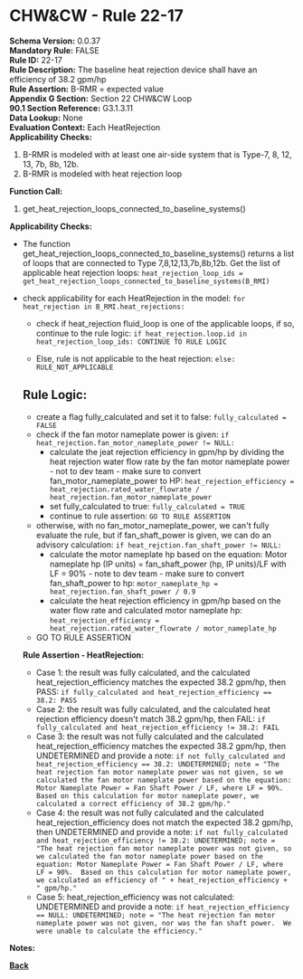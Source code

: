 
# CHW&CW - Rule 22-17  

**Schema Version:** 0.0.37    
**Mandatory Rule:** FALSE  
**Rule ID:** 22-17  
**Rule Description:** The baseline heat rejection device shall have an efficiency of 38.2 gpm/hp  
**Rule Assertion:** B-RMR = expected value  
**Appendix G Section:** Section 22 CHW&CW Loop  
**90.1 Section Reference:** G3.1.3.11  
**Data Lookup:** None  
**Evaluation Context:** Each HeatRejection  
**Applicability Checks:**  

1. B-RMR is modeled with at least one air-side system that is Type-7, 8, 12, 13, 7b, 8b, 12b.
2. B-RMR is modeled with heat rejection loop

**Function Call:**  

1. get_heat_rejection_loops_connected_to_baseline_systems()

**Applicability Checks:**  

- The function get_heat_rejection_loops_connected_to_baseline_systems() returns a list of loops that are connected to Type 7,8,12,13,7b,8b,12b.  Get the list of applicable heat rejection loops: `heat_rejection_loop_ids = get_heat_rejection_loops_connected_to_baseline_systems(B_RMI)`

- check applicability for each HeatRejection in the model: `for heat_rejection in B_RMI.heat_rejections:`

  - check if heat_rejection fluid_loop is one of the applicable loops, if so, continue to the rule logic: `if heat_rejection.loop.id in heat_rejection_loop_ids: CONTINUE TO RULE LOGIC`
  
  - Else, rule is not applicable to the heat rejection: `else: RULE_NOT_APPLICABLE`

  ## Rule Logic:  
  
  - create a flag fully_calculated and set it to false: `fully_calculated = FALSE`
  - check if the fan motor nameplate power is given: `if heat_rejection.fan_motor_nameplate_power != NULL:`
    - calculate the jeat rejection efficiency in gpm/hp by dividing the heat rejection water flow rate by the fan motor nameplate power - not to dev team - make sure to convert fan_motor_nameplate_power to HP: `heat_rejection_efficiency = heat_rejection.rated_water_flowrate / heat_rejection.fan_motor_nameplate_power`
    - set fully_calculated to true: `fully_calculated = TRUE`
    - continue to rule assertion: `GO TO RULE ASSERTION`
  - otherwise, with no fan_motor_nameplate_power, we can't fully evaluate the rule, but if fan_shaft_power is given, we can do an advisory calculation: `if heat_rejction.fan_shaft_power != NULL:`
    - calculate the motor nameplate hp based on the equation: Motor nameplate hp (IP units) = fan_shaft_power (hp, IP units)/LF with LF = 90% - note to dev team - make sure to convert fan_shaft_power to hp: `motor_nameplate_hp = heat_rejection.fan_shaft_power / 0.9`
    - calculate the heat rejection efficiency in gpm/hp based on the water flow rate and calculated motor nameplate hp: `heat_rejection_efficiency = heat_rejection.rated_water_flowrate / motor_nameplate_hp`
  - GO TO RULE ASSERTION

  **Rule Assertion - HeatRejection:**
  - Case 1: the result was fully calculated, and the calculated heat_rejection_efficiency matches the expected 38.2 gpm/hp, then PASS: `if fully_calculated and heat_rejection_efficiency == 38.2: PASS`
  - Case 2: the result was fully calculated, and the calculated heat rejection efficiency doesn't match 38.2 gpm/hp, then FAIL: `if fully_calculated and heat_rejection_efficiency != 38.2: FAIL`
  - Case 3: the result was not fully calculated and the calculated heat_rejection_efficiency matches the expected 38.2 gpm/hp, then UNDETERMINED and provide a note: `if not fully_calculated and heat_rejection_efficiency == 38.2: UNDETERMINED; note = "The heat rejection fan motor nameplate power was not given, so we calculated the fan motor nameplate power based on the equation: Motor Nameplate Power = Fan Shaft Power / LF, where LF = 90%.  Based on this calculation for motor nameplate power, we calculated a correct efficiency of 38.2 gpm/hp."`
  - Case 4: the result was not fully calculated and the calculated heat_rejection_efficiency does not match the expected 38.2 gpm/hp, then UNDETERMINED and provide a note: `if not fully_calculated and heat_rejection_efficiency != 38.2: UNDETERMINED; note = "The heat rejection fan motor nameplate power was not given, so we calculated the fan motor nameplate power based on the equation: Motor Nameplate Power = Fan Shaft Power / LF, where LF = 90%.  Based on this calculation for motor nameplate power, we calculated an efficiency of " + heat_rejection_efficiency + " gpm/hp."`
  - Case 5: heat_rejection_efficiency was not calculated: UNDETERMINED and provide a note: `if heat_rejection_efficiency == NULL: UNDETERMINED; note = "The heat rejection fan motor nameplate power was not given, nor was the fan shaft power.  We were unable to calculate the efficiency."`


**Notes:**

**[Back](../_toc.md)**
